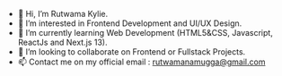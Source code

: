 - 👋 Hi, I’m Rutwama Kylie.
- 👀 I’m interested in Frontend Development and UI/UX Design.
- 🌱 I’m currently learning Web Development (HTML5&CSS, Javascript, ReactJs and Next.js 13).
- 💞️ I’m looking to collaborate on Frontend or Fullstack Projects.
- 📫 Contact me on my official email : rutwamanamugga@gmail.com

<!---
Rutwama/Rutwama is a ✨ special ✨ repository because its `README.md` (this file) appears on your GitHub profile.
You can click the Preview link to take a look at your changes.
--->

